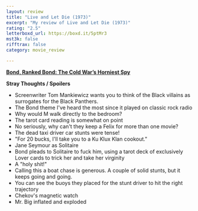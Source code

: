 ```yaml
---
layout: review
title: "Live and Let Die (1973)"
excerpt: "My review of Live and Let Die (1973)"
rating: "2.5"
letterboxd_url: https://boxd.it/5ptMr3
mst3k: false
rifftrax: false
category: movie_review

---
```


<b><a href="https://boxd.it/r6gwI" rel="nofollow">Bond, Ranked Bond: The Cold War’s Horniest Spy</a></b>

<b>Stray Thoughts / Spoilers</b>
* Screenwriter Tom Mankiewicz wants you to think of the Black villains as surrogates for the Black Panthers.
* The Bond theme I've heard the most since it played on classic rock radio
* Why would M walk directly to the bedroom?
* The tarot card reading is somewhat on point
* No seriously, why can't they keep a Felix for more than one movie?
* The dead taxi driver car stunts were tense!
* "For 20 bucks, I'll take you to a Ku Klux Klan cookout."
* Jane Seymour as Solitaire
* Bond pleads to Solitaire to fuck him, using a tarot deck of exclusively Lover cards to trick her and take her virginity
* A "holy shit!"
* Calling this a boat chase is generous. A couple of solid stunts, but it keeps going and going.
* You can see the buoys they placed for the stunt driver to hit the right trajectory
* Chekov's magnetic watch
* Mr. Big inflated and exploded
